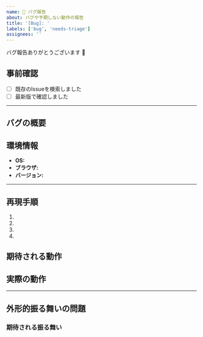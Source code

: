 ```yaml
---
name: 🐛 バグ報告
about: バグや予期しない動作の報告
title: '[Bug]: '
labels: ['bug', 'needs-triage']
assignees: ''
---
```


バグ報告ありがとうございます 👋

## 事前確認

- [ ] 既存のIssueを検索しました
- [ ] 最新版で確認しました

---

## バグの概要

<!-- バグの概要を簡潔に -->


## 環境情報

- **OS:** <!-- 例: macOS 14.0, Windows 11, Ubuntu 22.04 -->
- **ブラウザ:** <!-- 例: Chrome 120, Safari 17, Firefox 121 -->
- **バージョン:** <!-- 例: v1.2.3 -->

---

## 再現手順

1. 
2. 
3. 
4. 

## 期待される動作

<!-- 本来どうあるべきか -->


## 実際の動作

<!-- 実際に何が起こったか -->


---

## 外形的振る舞いの問題

### 期待される振る舞い
